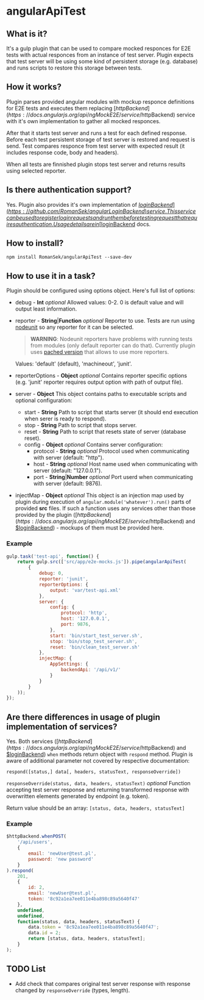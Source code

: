 # angularApiTest

## What is it?
It's a gulp plugin that can be used to compare mocked responces for E2E tests with actual responces from an instance of
test server. Plugin expects that test server will be using some kind of persistent storage (e.g. database) and runs
scripts to restore this storage between tests.

## How it works?
Plugin parses provided angular modules with mockup responce definitions for E2E tests and executes them replacing
[$httpBackend](https://docs.angularjs.org/api/ngMockE2E/service/$httpBackend) service with it's own implementation to
gather all mocked responces.

After that it starts test server and runs a test for each defined response. Before each test persistent storage of test
server is restored and request is send. Test compares responce from test server with expected result (it includes
response code, body and headers).

When all tests are finnished plugin stops test server and returns results using selected reporter.

## Is there authentication support?
Yes. Plugin also provides it's own implementation of [$loginBackend](https://github.com/RomanSek/angularLoginBackend)
service. This service can be used to register login requests and run them before testing request that requires
authentication. Usage details are in [$loginBackend](https://github.com/RomanSek/angularLoginBackend) docs.

## How to install?
```
npm install RomanSek/angularApiTest --save-dev
```

## How to use it in a task?
Plugin should be configured using options object. Here's full list of options:

* debug - **Int** *optional* Allowed values: 0-2. 0 is default value and will output least information.
* reporter - **String**|**Function** *optional* Reporter to use.
    Tests are run using [nodeunit](https://github.com/caolan/nodeunit) so any reporter for it can be selected.

    > **WARNING**: Nodeunit reporters have problems with running tests from modules (only default reporter can do that).
    Currently plugin uses [pached version](https://github.com/RomanSek/nodeunit/tree/modules_reporters) that allows to
    use more reporters.

    Values: 'default' (default), 'machineout', 'junit'.
* reporterOptions - **Object** *optional* Contains reporter specific options (e.g. 'junit' reporter requires output
    option with path of output file).
* server - **Object** This object contains paths to executable scripts and optional configuration:
    * start - **String** Path to script that starts server (it should end execution when serer is ready to respond).
    * stop - **String** Path to script that stops server.
    * reset - **String** Path to script that resets state of server (database reset).
    * config - **Object** *optional* Contains server configuration:
        * protocol - **String** *optional* Protocol used when communicating with server (default: "http").
        * host - **String** *optional* Host name used when communicating with server (default: "127.0.0.1").
        * port - **String**|**Number** *optional* Port userd when communicating with server (default: 9876).
* injectMap - **Object** *optional* This object is an injection map used by plugin during execution of
    `angular.module('whatever').run()` parts of provided **src** files. If such a function uses any services other than
    those provided by the plugin ([$httpBackend](https://docs.angularjs.org/api/ngMockE2E/service/$httpBackend) and
    [$loginBackend](https://github.com/RomanSek/angularLoginBackend)) - mockups of them must be provided here.

### Example

```javascript
gulp.task('test-api', function() {
    return gulp.src(['src/app/e2e-mocks.js']).pipe(angularApiTest(
        {
            debug: 0,
            reporter: 'junit',
            reporterOptions: {
                output: 'var/test-api.xml'
            },
            server: {
                config: {
                    protocol: 'http',
                    host: '127.0.0.1',
                    port: 9876,
                },
                start: 'bin/start_test_server.sh',
                stop: 'bin/stop_test_server.sh',
                reset: 'bin/clean_test_server.sh'
            },
            injectMap: {
                AppSettings: {
                    backendApi: '/api/v1/'
                }
            }
        }
    ));
});
```

## Are there differences in usage of plugin implementation of services?
Yes. Both services ([$httpBackend](https://docs.angularjs.org/api/ngMockE2E/service/$httpBackend) and
[$loginBackend](https://github.com/RomanSek/angularLoginBackend)) `when` methods return object with `respond` method.
Plugin is aware of additional parameter not covered by respective documentation:

`respond([status,] data[, headers, statusText, responseOverride])`

`responseOverride(status, data, headers, statusText)` *optional* Function accepting test server response and returning
transformed response with overwritten elements generated by endpoint (e.g. token).

Return value should be an array: `[status, data, headers, statusText]`

### Example

```javascript
$httpBackend.whenPOST(
    '/api/users',
    {
        email: 'newUser@test.pl',
        password: 'new password'
    }
).respond(
    201,
    {
        id: 2,
        email: 'newUser@test.pl',
        token: '8c92a1ea7ee011e4ba898c89a5640f47'
    },
    undefined,
    undefined,
    function(status, data, headers, statusText) {
        data.token = '8c92a1ea7ee011e4ba898c89a5640f47';
        data.id = 2;
        return [status, data, headers, statusText];
    }
);
```

## TODO List

* Add check that compares original test server response with response changed by `responseOverride` (types, length).
